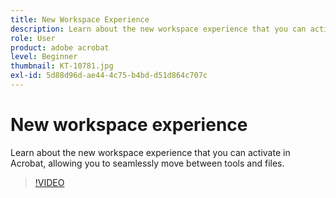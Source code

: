 ```yaml
---
title: New Workspace Experience
description: Learn about the new workspace experience that you can activate in Acrobat
role: User
product: adobe acrobat
level: Beginner
thumbnail: KT-10781.jpg
exl-id: 5d88d96d-ae44-4c75-b4bd-d51d864c707c
---
```

# New workspace experience

Learn about the new workspace experience that you can activate in Acrobat, allowing you to seamlessly move between tools and files.

>[!VIDEO](https://video.tv.adobe.com/v/345949?quality=12&learn=on&hidetitle=true)
